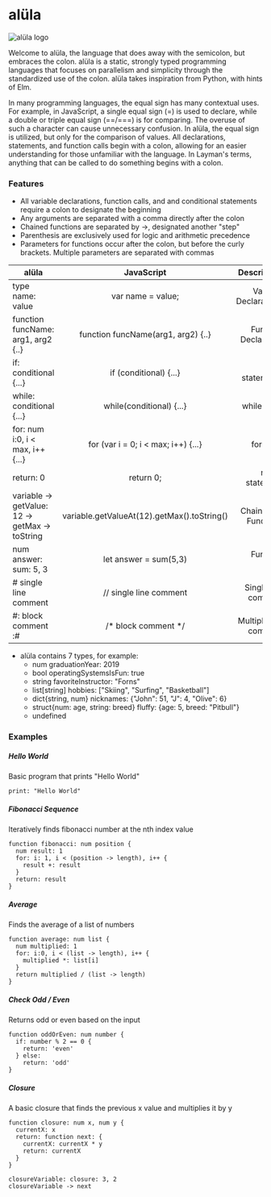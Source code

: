 # alüla

![alüla logo](/docs/alüla.png)

Welcome to alüla, the language that does away with the semicolon, but embraces the colon. alüla is a static, strongly typed programming languages that focuses on parallelism and simplicity through the standardized use of the colon. alüla takes inspiration from Python, with hints of Elm.

In many programming languages, the equal sign has many contextual uses. For example, in JavaScript, a single equal sign (=) is used to declare, while a double or triple equal sign (==/===) is for comparing. The overuse of such a character can cause unnecessary confusion. In alüla, the equal sign is utilized, but only for the comparison of values. All declarations, statements, and function calls begin with a colon, allowing for an easier understanding for those unfamiliar with the language. In Layman's terms, anything that can be called to do something begins with a colon.

### Features
* All variable declarations, function calls, and and conditional statements require a colon to designate the beginning
* Any arguments are separated with a comma directly after the colon
* Chained functions are separated by ->, designated another "step"
* Parenthesis are exclusively used for logic and arithmetic precedence
* Parameters for functions occur after the colon, but before the curly brackets. Multiple parameters are separated with commas

| alüla                     | JavaScript         | Description   |
| ------------------------- |:----------------:| ---------:|
| type name: value   | var name = value; | Variable Declarations|
| function funcName: arg1, arg2 {..} | function funcName(arg1, arg2) {..} | Function Declaration |
| if: conditional {...} | if (conditional) {...}           | if-statements |
| while: conditional {...}| while(conditional) {...} | while-loop |
| for: num i:0, i < max, i++ {...} | for (var i = 0; i < max; i++) {...} | for-loop |
| return: 0 | return 0; | return statement |
| variable -> getValue: 12 -> getMax -> toString | variable.getValueAt(12).getMax().toString() | Chain-able Functions
| num answer: sum: 5, 3 | let answer = sum(5,3) | Function Call
| # single line comment | // single line comment | Single line comment |
| #: block comment :# | /\* block comment */ | Multiple line comment |


* alüla contains 7 types, for example:
  * num graduationYear: 2019
  * bool operatingSystemsIsFun: true
  * string favoriteInstructor: "Forns"
  * list[string] hobbies: ["Skiing", "Surfing", "Basketball"]
  * dict{string, num} nicknames: {"John": 51, "J": 4, "Olive": 6}
  * struct{num: age, string: breed} fluffy: {age: 5, breed: "Pitbull"}
  * undefined

### Examples
##### Hello World
Basic program that prints "Hello World"
```
print: "Hello World"
```

##### Fibonacci Sequence
Iteratively finds fibonacci number at the nth index value
```
function fibonacci: num position {
  num result: 1
  for: i: 1, i < (position -> length), i++ {
    result +: result
  }
  return: result
}
```

##### Average
Finds the average of a list of numbers
```
function average: num list {
  num multiplied: 1
  for: i:0, i < (list -> length), i++ {
    multiplied *: list[i]
  }
  return multiplied / (list -> length)
}
```

##### Check Odd / Even
Returns odd or even based on the input
```
function oddOrEven: num number {
  if: number % 2 == 0 {
    return: 'even'
  } else:
    return: 'odd'
}
```

##### Closure
A basic closure that finds the previous x value and multiplies it by y
```
function closure: num x, num y {
  currentX: x
  return: function next: {
    currentX: currentX * y
    return: currentX
  }
}

closureVariable: closure: 3, 2    
closureVariable -> next
```

